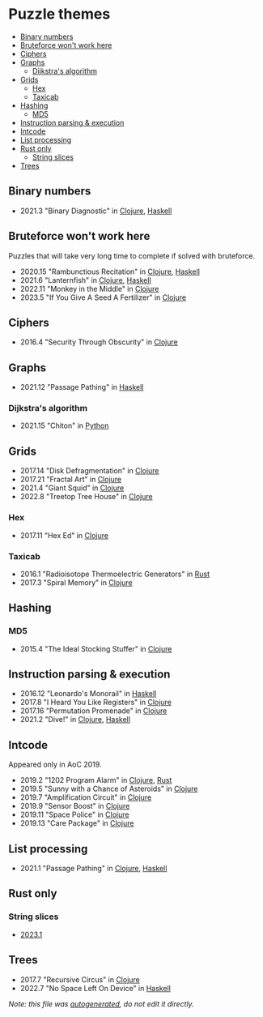 # Puzzle themes

- [Binary numbers](#binary-numbers)
- [Bruteforce won't work here](#bruteforce-wont-work-here)
- [Ciphers](#ciphers)
- [Graphs](#graphs)
  - [Dijkstra's algorithm](#dijkstras-algorithm)
- [Grids](#grids)
  - [Hex](#hex)
  - [Taxicab](#taxicab)
- [Hashing](#hashing)
  - [MD5](#md5)
- [Instruction parsing & execution](#instruction-parsing--execution)
- [Intcode](#intcode)
- [List processing](#list-processing)
- [Rust only](#rust-only)
  - [String slices](#string-slices)
- [Trees](#trees)

## Binary numbers

- 2021.3 "Binary Diagnostic" in [Clojure](../src/advent/2021/day3.clj), [Haskell](../src/haskell/2021/Day3.hs)

## Bruteforce won't work here

Puzzles that will take very long time to complete if solved with bruteforce.

- 2020.15 "Rambunctious Recitation" in [Clojure](../src/advent/2020/day15.clj), [Haskell](../src/haskell/2020/Day15.hs)
- 2021.6 "Lanternfish" in [Clojure](../src/advent/2021/day6.clj), [Haskell](../src/haskell/2021/Day6.hs)
- 2022.11 "Monkey in the Middle" in [Clojure](../src/advent/2022/day11.clj)
- 2023.5 "If You Give A Seed A Fertilizer" in [Clojure](../src/advent/2023/day5.clj)

## Ciphers

- 2016.4 "Security Through Obscurity" in [Clojure](../src/advent/2016/day4.clj)

## Graphs

- 2021.12 "Passage Pathing" in [Haskell](../src/haskell/2021/Day12.hs)

### Dijkstra's algorithm

- 2021.15 "Chiton" in [Python](../src/python/2021/day15.py)

## Grids

- 2017.14 "Disk Defragmentation" in [Clojure](../src/advent/2017/day14.clj)
- 2017.21 "Fractal Art" in [Clojure](../src/advent/2017/day21.clj)
- 2021.4 "Giant Squid" in [Clojure](../src/advent/2021/day4.clj)
- 2022.8 "Treetop Tree House" in [Clojure](../src/advent/2022/day8.clj)

### Hex

- 2017.11 "Hex Ed" in [Clojure](../src/advent/2017/day11.clj)

### Taxicab

- 2016.1 "Radioisotope Thermoelectric Generators" in [Rust](../src/rust/year2016/day1.rs)
- 2017.3 "Spiral Memory" in [Clojure](../src/advent/2017/day3.clj)

## Hashing

### MD5

- 2015.4 "The Ideal Stocking Stuffer" in [Clojure](../src/advent/2015/day4.clj)

## Instruction parsing & execution

- 2016.12 "Leonardo's Monorail" in [Haskell](../src/haskell/2016/Day12.hs)
- 2017.8 "I Heard You Like Registers" in [Clojure](../src/advent/2017/day8.clj)
- 2017.16 "Permutation Promenade" in [Clojure](../src/advent/2017/day16.clj)
- 2021.2 "Dive!" in [Clojure](../src/advent/2021/day2.clj), [Haskell](../src/haskell/2021/Day2.hs)

## Intcode

Appeared only in AoC 2019.

- 2019.2 "1202 Program Alarm" in [Clojure](../src/advent/2019/day2.clj), [Rust](../src/rust/year2019/day2.rs)
- 2019.5 "Sunny with a Chance of Asteroids" in [Clojure](../src/advent/2019/day5.clj)
- 2019.7 "Amplification Circuit" in [Clojure](../src/advent/2019/day7.clj)
- 2019.9 "Sensor Boost" in [Clojure](../src/advent/2019/day9.clj)
- 2019.11 "Space Police" in [Clojure](../src/advent/2019/day11.clj)
- 2019.13 "Care Package" in [Clojure](../src/advent/2019/day13.clj)

## List processing

- 2021.1 "Passage Pathing" in [Clojure](../src/advent/2021/day1.clj), [Haskell](../src/haskell/2021/Day1.hs)

## Rust only

### String slices

- [2023.1](../src/rust/year2023/day1.rs)

## Trees

- 2017.7 "Recursive Circus" in [Clojure](../src/advent/2017/day7.clj)
- 2022.7 "No Space Left On Device" in [Haskell](../src/haskell/2022/Day7.hs)

_Note: this file was [autogenerated](../scripts/gen_docs.py), do not edit it directly._
